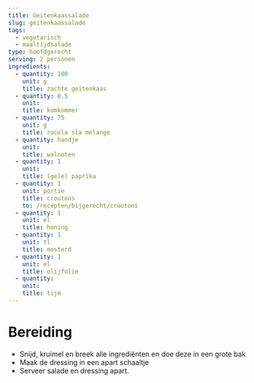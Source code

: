 ```yaml
---
title: Geitenkaassalade
slug: geitenkaassalade
tags:
  - vegetarisch
  - maaltijdsalade
type: hoofdgerecht
serving: 2 personen
ingredients:
  - quantity: 100
    unit: g
    title: zachte geitenkaas
  - quantity: 0.5
    unit:
    title: komkommer
  - quantity: 75
    unit: g
    title: rucola sla melange
  - quantity: handje
    unit:
    title: walnoten
  - quantity: 1
    unit:
    title: (gele) paprika
  - quantity: 1
    unit: portie
    title: croutons
    to: /recepten/bijgerecht/croutons
  - quantity: 1
    unit: el
    title: honing
  - quantity: 1
    unit: tl
    title: mosterd
  - quantity: 1
    unit: el
    title: olijfolie
  - quantity:
    unit:
    title: tijm
---
```


# Bereiding

- Snijd, kruimel en breek alle ingrediënten en doe deze in een grote bak
- Maak de dressing in een apart schaaltje
- Serveer salade en dressing apart.
